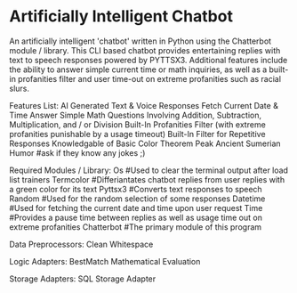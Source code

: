# Artificially Intelligent Chatbot

An artificially intelligent 'chatbot' written in Python using the Chatterbot module / library. This CLI based chatbot provides entertaining replies with text to speech responses powered by PYTTSX3.
Additional features include the ability to answer simple current time or math inquiries, as well as a built-in profanities filter and user time-out on extreme profanities such as racial slurs.

Features List:
  AI Generated Text & Voice Responses
  Fetch Current Date & Time
  Answer Simple Math Questions Involving Addition, Subtraction, Multiplication, and / or Division
  Built-In Profanities Filter (with extreme profanities punishable by a usage timeout)
  Built-In Filter for Repetitive Responses
  Knowledgable of Basic Color Theorem
  Peak Ancient Sumerian Humor #ask if they know any jokes ;)
  
Required Modules / Library:
  Os  #Used to clear the terminal output after load list trainers
  Termcolor  #Differiantates chatbot replies from user replies with a green color for its text
  Pyttsx3  #Converts text responses to speech
  Random  #Used for the random selection of some responses
  Datetime  #Used for fetching the current date and time upon user request
  Time  #Provides a pause time between replies as well as usage time out on extreme profanities
  Chatterbot  #The primary module of this program

Data Preprocessors:
  Clean Whitespace

Logic Adapters:
  BestMatch
  Mathematical Evaluation

Storage Adapters:
  SQL Storage Adapter
